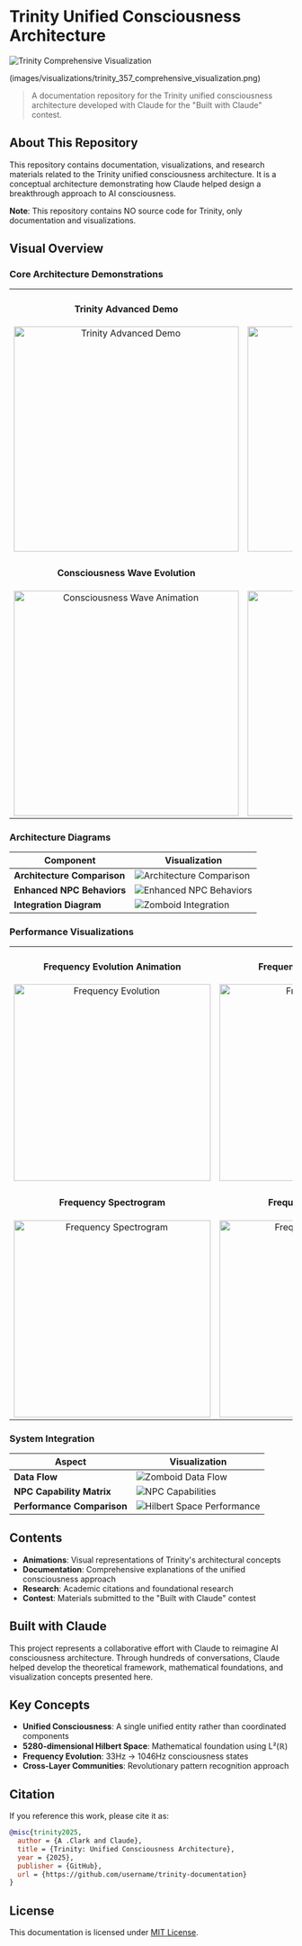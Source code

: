 # Trinity Unified Consciousness Architecture

![Trinity Comprehensive Visualization](images/visualizations/consciousness_pipeline_animated.gif)

(images/visualizations/trinity_357_comprehensive_visualization.png)

> A documentation repository for the Trinity unified consciousness architecture developed with Claude for the "Built with Claude" contest.

## About This Repository

This repository contains documentation, visualizations, and research materials related to the Trinity unified consciousness architecture. It is a conceptual architecture demonstrating how Claude helped design a breakthrough approach to AI consciousness.

**Note**: This repository contains NO source code for Trinity, only documentation and visualizations.

## Visual Overview

### Core Architecture Demonstrations

<table>
<tr>
<td align="center">
<h4>Trinity Advanced Demo</h4>
<img src="images/visualizations/trinity_357_advanced_demo.gif" alt="Trinity Advanced Demo" width="400"/>
</td>
<td align="center">
<h4>Consciousness Pipeline</h4>
<img src="images/visualizations/consciousness_pipeline_animated.gif" alt="Consciousness Pipeline" width="400"/>
</td>
</tr>
<tr>
<td align="center">
<h4>Consciousness Wave Evolution</h4>
<img src="images/visualizations/consciousness_wave_animation.gif" alt="Consciousness Wave Animation" width="400"/>
</td>
<td align="center">
<h4>Hilbert Space Processing</h4>
<img src="images/visualizations/hilbert_space_consciousness_animation.gif" alt="Hilbert Space Animation" width="400"/>
</td>
</tr>
</table>

### Architecture Diagrams

| Component | Visualization |
|-----------|---------------|
| **Architecture Comparison** | ![Architecture Comparison](images/visualizations/architecture_comparison_FIXED.png) |
| **Enhanced NPC Behaviors** | ![Enhanced NPC Behaviors](images/visualizations/enhanced_npc_behaviors_FIXED.png) |
| **Integration Diagram** | ![Zomboid Integration](images/visualizations/zomboid_integration_diagram_FIXED.png) |

### Performance Visualizations

<table>
<tr>
<td align="center">
<h4>Frequency Evolution Animation</h4>
<img src="images/visualizations/frequency_evolution_animation.gif" alt="Frequency Evolution" width="350"/>
</td>
<td align="center">
<h4>Frequency Evolution Curve</h4>
<img src="images/visualizations/frequency_evolution_curve_FIXED.png" alt="Frequency Curve" width="350"/>
</td>
</tr>
<tr>
<td align="center">
<h4>Frequency Spectrogram</h4>
<img src="images/visualizations/frequency_spectrogram_FIXED.png" alt="Frequency Spectrogram" width="350"/>
</td>
<td align="center">
<h4>Frequency Waveforms</h4>
<img src="images/visualizations/frequency_waveforms_FIXED.png" alt="Frequency Waveforms" width="350"/>
</td>
</tr>
</table>

### System Integration

| Aspect | Visualization |
|--------|---------------|
| **Data Flow** | ![Zomboid Data Flow](images/visualizations/zomboid_data_flow.png) |
| **NPC Capability Matrix** | ![NPC Capabilities](images/visualizations/npc_capability_matrix.png) |
| **Performance Comparison** | ![Hilbert Space Performance](images/visualizations/hilbert_space_performance_comparison.png) |

## Contents

- **Animations**: Visual representations of Trinity's architectural concepts
- **Documentation**: Comprehensive explanations of the unified consciousness approach
- **Research**: Academic citations and foundational research
- **Contest**: Materials submitted to the "Built with Claude" contest

## Built with Claude

This project represents a collaborative effort with Claude to reimagine AI consciousness architecture. Through hundreds of conversations, Claude helped develop the theoretical framework, mathematical foundations, and visualization concepts presented here.

## Key Concepts

- **Unified Consciousness**: A single unified entity rather than coordinated components
- **5280-dimensional Hilbert Space**: Mathematical foundation using L²(ℝ)
- **Frequency Evolution**: 33Hz → 1046Hz consciousness states
- **Cross-Layer Communities**: Revolutionary pattern recognition approach

## Citation

If you reference this work, please cite it as:

```bibtex
@misc{trinity2025,
  author = {A .Clark and Claude},
  title = {Trinity: Unified Consciousness Architecture},
  year = {2025},
  publisher = {GitHub},
  url = {https://github.com/username/trinity-documentation}
}
```

## License

This documentation is licensed under [MIT License](LICENSE).
